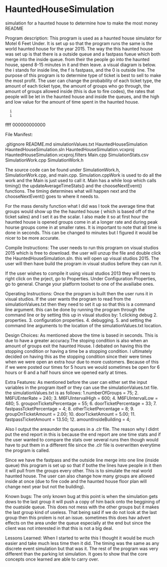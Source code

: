 # HauntedHouseSimulation
simulation for a haunted house to determine how to make the most money
README

Program description: This program is used as a haunted house simulator for Motel 6 Feet Under. It is set up so that the program runs the same is the world haunted house for the year 2015. The way the this haunted house was set up is that there is a outside queue and a fastpass fueue which both merge into the inside queue. from their the people go into the haunted house, spend 8-15 minutes in it and then leave.  a visual diagram is below. the i stands for inside line, the f is fastpass, and the 0 is outside line. The purpose of this program is to determine type of ticket is best to sell to make the most profit. The user can change the probability of each ticket type, the amount of each ticket type, the amount of groups who go through, the amount of groups allowed inside (this is due to fire codes), the rates that people will be let in the haunted house and inside the queues, and the high and low value for the amount of time spent in the haunted house. 

      i
      i
ffff
      000000000000

File Manifest:

.gitignore README.md simulationValues.txt HauntedHouseSimulation HauntedHouseSimulation.sln HauntedHouseSimulation.vcxproj HauntedHouseSimulation.vcxproj.filters Main.cpp SimulationStats.csv SimulationWork.cpp SimulationWork.h

The source code can be found under SimulationWork.h, SimulationWork.cpp, and main.cpp. Simulation.cppWork is used to do all the work and the Main is just used to call it. Main has a while loop which calls timing() the updateAverageTimeStats() and the chooseNextEvent() functions. The timing determines what will happen next and the chooseNextEvent() goes to where it needs to. 

For the mass density function what I did was I took the average time that groups would show up the the haunted house ( which is based off of the ticket sales) and I set it as the scalar. I also made it so at first hour the haunted house is opened groups come in at a longer rate and during peak hourse groups come in at smaller rates. It is important to note that all time is done in seconds. This can be changed to minutes but I figured it would be nicer to be more accurate. 

Compile Instructions: The user needs to run this program on visual studios 2015 which is free to download. the user will unzup the file and double click the HauntedHouseSimulation.sln. this will open up visual studios 2015. The user will then have build the program in visual studios before they can run it.

If the user wishes to compile it using visual studios 2013 they will nees to right click on the prject, go to Properties. Under Configuration Properties, go to general. Change your platform toolset to one of the availiabe ones.

Operating Instructions: Once the program is built then the user runs it in visual studios. If the user wants the program to read from the simulationValues.txt then they need to set it up so that this is a command line argument. this can be done by running the program through the command line or by setting this up in visual studios by:
1.clicking debug
2. properties.
3. configuration properties.
4. debugging.
5. and setting the command line arguments to the location of the simulationValues.txt location. 

Design Choices: As mentioned above the time is based in seconds. This is due to have a greater accuracy.The stoping condition is also when an amount of groups exit the haunted House. I debated on having this the stopping condition or having a time be a stopping condition. I ultimately decided on having this as the stopping condition since their were times when we were open an extra hour due to more customers. Because of this if we were posted our times for 5 hours we would sometimes be open for 6 hours or 6 and a half hours since we opened early at times. 

Extra Features: As mentioned before the user can either set the input variables in the program itself or they can use the simulationValues.txt file. the simulationValues.txt is as follows:
1.numberOfGroups = 75; 
2.  M6FUEnterRate = 240;
3.  M6FUIntervalHigh = 600;
4.  M6FUIntervalLow = 480;
5.  grouponTicketsPercentage = 55;
6.  doorTicketPercentage = 33;
7.  fastpassTcketPercentage = 4;
8.  otherTicketPercentage = 8;
9.  groupOnTicketAmount = 2.00;
10. doorTicketAmount = 5.00;
11. fastpassTicketAmount = 13.50;
12. amountInsideBuilding = 4;

Also I output the areaunder the queues in a .clr file. The reason why I didnt put the end report in this is because the end report are one time stats and if the user wanted to compare the stats over several runs then though would have to put them in a different file since the .clr file is overwritten everytime the program is called. 

Since we have the fastpass and the outside line merge into one line (inside queue) this program is set up so that if bothe the lines have people in it then it will pull from the groups every other. This is to simulate the real world haunted house. The user can also change how many groups are allowed inside at once (due to fire code and the haunted house floor plan will change next year but not the building). 


Known bugs: The only known bug at this point is when the simulation gets dows to the last group it will push a copy of him back onto the beggining of the ouatside queue. This does not mess with the other groups but it makes the last group kind of useless. That being said if we do not look at the last group then this prolem is not an issue. sometimes this does hav advert effects on the area under the queue especially at the end but since the client was not interested in that this is not a big deal. 

Lessons Learned: When I started to write this I thought it would be much easier and take much less time then it did. The timing was the same as any discrete event simulation but that was it. The rest of the program was very different than the parking lot simulation.
It goes to show that the core concepts once learned are able to carry over. 
